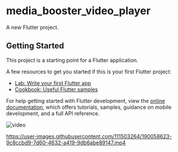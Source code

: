 # media_booster_video_player

A new Flutter project.

## Getting Started

This project is a starting point for a Flutter application.

A few resources to get you started if this is your first Flutter project:

- [Lab: Write your first Flutter app](https://docs.flutter.dev/get-started/codelab)
- [Cookbook: Useful Flutter samples](https://docs.flutter.dev/cookbook)

For help getting started with Flutter development, view the
[online documentation](https://docs.flutter.dev/), which offers tutorials,
samples, guidance on mobile development, and a full API reference.

![video](https://user-images.githubusercontent.com/111503264/190058555-c5761b60-bd82-4747-bd1c-6cb9dfcbb0cd.png)




https://user-images.githubusercontent.com/111503264/190058623-9c8ccbd9-7d60-4632-a419-9db6abe89147.mp4

